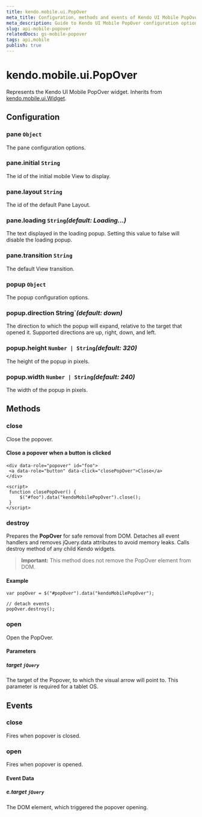 ```yaml
---
title: kendo.mobile.ui.PopOver
meta_title: Configuration, methods and events of Kendo UI Mobile PopOver
meta_description: Guide to Kendo UI Mobile PopOver configuration options: set width and height of the popup in pixels and direction to which the popup will expand.
slug: api-mobile-popover
relatedDocs: gs-mobile-popover
tags: api,mobile
publish: true
---
```


# kendo.mobile.ui.PopOver

Represents the Kendo UI Mobile PopOver widget. Inherits from [kendo.mobile.ui.Widget](/api/framework/mobilewidget).

## Configuration

### pane `Object`

The pane configuration options.

### pane.initial `String`

 The id of the initial mobile View to display.

### pane.layout `String`

 The id of the default Pane Layout.

### pane.loading `String`*(default: Loading...)*

 The text displayed in the loading popup. Setting this value to false will disable the loading popup.

### pane.transition `String`

 The default View transition.

### popup `Object`

The popup configuration options.

### popup.direction String`*(default: down)*

The direction to which the popup will expand, relative to the target that opened it.
Supported directions are up, right, down, and left.

### popup.height `Number | String`*(default: 320)*

 The height of the popup in pixels.

### popup.width `Number | String`*(default: 240)*

 The width of the popup in pixels.

## Methods

### close

Close the popover.

#### Close a popover when a button is clicked

    <div data-role="popover" id="foo">
     <a data-role="button" data-click="closePopOver">Close</a>
    </div>

    <script>
     function closePopOver() {
         $("#foo").data("kendoMobilePopOver").close();
     }
    </script>

### destroy
Prepares the **PopOver** for safe removal from DOM. Detaches all event handlers and removes jQuery.data attributes to avoid memory leaks. Calls destroy method of any child Kendo widgets.

> **Important:** This method does not remove the PopOver element from DOM.

#### Example

    var popOver = $("#popOver").data("kendoMobilePopOver");

    // detach events
    popOver.destroy();

### open

Open the PopOver.

#### Parameters

##### target `jQuery`

The target of the Popover, to which the visual arrow will point to. This parameter is required for a tablet OS.

## Events

### close

Fires when popover is closed.

### open

Fires when popover is opened.

#### Event Data

##### e.target `jQuery`

The DOM element, which triggered the popover opening.

